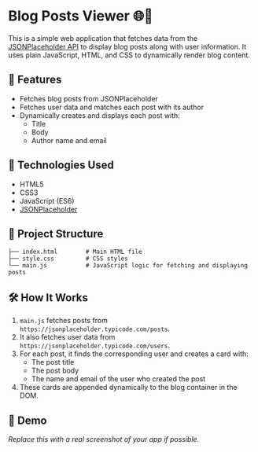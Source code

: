 # Blog Posts Viewer 🌐📰

This is a simple web application that fetches data from the [JSONPlaceholder API](https://jsonplaceholder.typicode.com/) to display blog posts along with user information. It uses plain JavaScript, HTML, and CSS to dynamically render blog content.

## 🚀 Features

- Fetches blog posts from JSONPlaceholder
- Fetches user data and matches each post with its author
- Dynamically creates and displays each post with:
  - Title
  - Body
  - Author name and email

## 🧩 Technologies Used

- HTML5
- CSS3
- JavaScript (ES6)
- [JSONPlaceholder](https://jsonplaceholder.typicode.com/)

## 📂 Project Structure

```
├── index.html        # Main HTML file
├── style.css         # CSS styles
└── main.js           # JavaScript logic for fetching and displaying posts
```

## 🛠 How It Works

1. `main.js` fetches posts from `https://jsonplaceholder.typicode.com/posts`.
2. It also fetches user data from `https://jsonplaceholder.typicode.com/users`.
3. For each post, it finds the corresponding user and creates a card with:
   - The post title
   - The post body
   - The name and email of the user who created the post
4. These cards are appended dynamically to the blog container in the DOM.

## 📸 Demo
 
*Replace this with a real screenshot of your app if possible.*


